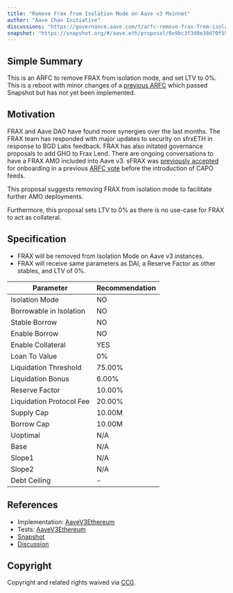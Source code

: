 ```yaml
---
title: "Remove Frax from Isolation Mode on Aave v3 Mainnet"
author: "Aave Chan Initiative"
discussions: "https://governance.aave.com/t/arfc-remove-frax-from-isolation-mode-on-aave-v3-mainnet/19337"
snapshot: "https://snapshot.org/#/aave.eth/proposal/0x9bc3f3d8e38d70f55887f2f2498e1b39f59467489158923488aceab73cd4f144"
---
```


## Simple Summary

This is an ARFC to remove FRAX from isolation mode, and set LTV to 0%. This is a reboot with minor changes of a [previous ARFC](https://governance.aave.com/t/arfc-remove-frax-from-isolation-mode-and-onboard-sfrax-to-aave-v3-mainnet/18506) which passed Snapshot but has not yet been implemented.

## Motivation

FRAX and Aave DAO have found more synergies over the last months. The FRAX team has responded with major updates to security on sfrxETH in response to BGD Labs feedback. FRAX has also initated governance proposals to add GHO to Frax Lend. There are ongoing conversations to have a FRAX AMO included into Aave v3. sFRAX was [previously accepted](https://governance.aave.com/t/arfc-add-sfrax-on-ethereum-v3/16303) for onboarding in a previous [ARFC vote](https://snapshot.org/#/aave.eth/proposal/0xdba99e9c8da24424447d7c7b70eff93ad5b6055714b5f34cf9859c923fb3a38a) before the introduction of CAPO feeds.

This proposal suggests removing FRAX from isolation mode to facilitate further AMO deployments.

Furthermore, this proposal sets LTV to 0% as there is no use-case for FRAX to act as collateral.

## Specification

- FRAX will be removed from Isolation Mode on Aave v3 instances.
- FRAX will receive same parameters as DAI, a Reserve Factor as other stables, and LTV of 0%.

| Parameter                | Recommendation |
| ------------------------ | -------------- |
| Isolation Mode           | NO             |
| Borrowable in Isolation  | NO             |
| Stable Borrow            | NO             |
| Enable Borrow            | NO             |
| Enable Collateral        | YES            |
| Loan To Value            | 0%             |
| Liquidation Threshold    | 75.00%         |
| Liquidation Bonus        | 6.00%          |
| Reserve Factor           | 10.00%         |
| Liquidation Protocol Fee | 20.00%         |
| Supply Cap        | 10.00M         |
| Borrow Cap        | 10.00M            |
| Uoptimal                 | N/A            |
| Base                     | N/A            |
| Slope1                   | N/A            |
| Slope2                   | N/A            |
| Debt Ceiling             | -              |

## References

- Implementation: [AaveV3Ethereum](https://github.com/bgd-labs/aave-proposals-v3/blob/main/src/20241105_AaveV3Ethereum_RemoveFraxFromIsolationModeOnAaveV3Mainnet/AaveV3Ethereum_RemoveFraxFromIsolationModeOnAaveV3Mainnet_20241105.sol)
- Tests: [AaveV3Ethereum](https://github.com/bgd-labs/aave-proposals-v3/blob/main/src/20241105_AaveV3Ethereum_RemoveFraxFromIsolationModeOnAaveV3Mainnet/AaveV3Ethereum_RemoveFraxFromIsolationModeOnAaveV3Mainnet_20241105.t.sol)
- [Snapshot](https://snapshot.org/#/aave.eth/proposal/0x9bc3f3d8e38d70f55887f2f2498e1b39f59467489158923488aceab73cd4f144)
- [Discussion](https://governance.aave.com/t/arfc-remove-frax-from-isolation-mode-on-aave-v3-mainnet/19337)

## Copyright

Copyright and related rights waived via [CC0](https://creativecommons.org/publicdomain/zero/1.0/).
